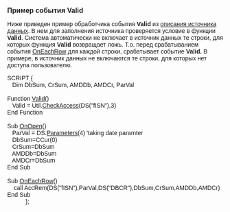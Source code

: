 ﻿<html>
<head>
<title>Valid Example for DataSource</title>
</head>

<body>

<p><font size="3" face="Arial"><strong>Пример события Valid</strong></font></p>

<p><font face="Arial">Ниже приведен пример обработчика события <strong>
Valid</strong> из <a
href="../Defs/Data.html">описания источника данных</a>. В нем для заполнения 
источника проверяется условие в функции <strong>Valid</strong>. Система 
автоматически не включает в источник данных те строки, для которых функция <strong>
Valid</strong> возвращает ложь. Т.о. перед срабатыванием события <a href="../ScriptProcs/OnEachRow.html">
OnEachRow</a>
для каждой строки, срабатывает событие <strong>Valid.</strong>
В примере, в источник данных не включаются те строки, для которых нет доступа 
пользователю.<br>
</font></p>

<p><font face="Arial">SCRIPT {<br>
&nbsp;&nbsp; Dim DbSum, CrSum, AMDDb, AMDCr, ParVal<br>
<br>
Function <a href="../ScriptProcs/Valid_Data.html">Valid</a>()<br>
&nbsp;&nbsp; Valid = Util.<a href="../Functions/Functions/AccessControl/CheckAccess.html">CheckAccess</a>(DS(&quot;fISN&quot;),3)<br>
End Function<br>
<br>
Sub <a href="../ScriptProcs/OnOpen.html">OnOpen</a>()<br>
&nbsp;&nbsp; ParVal = DS.<a href="../Functions/ASDATA/Parameters.html">Parameters</a>(4) 
&#39;taking date paramter<br>
&nbsp;&nbsp; DbSum=CCur(0)<br>
&nbsp;&nbsp; CrSum=DbSum<br>
&nbsp;&nbsp; AMDDb=DbSum<br>
&nbsp;&nbsp; AMDCr=DbSum<br>
End Sub<br>
<br>
Sub <a href="../ScriptProcs/OnEachRow.html">OnEachRow</a>()<br>
&nbsp;&nbsp;&nbsp; call 
AccRem(DS(&quot;fISN&quot;),ParVal,DS(&quot;DBCR&quot;),DbSum,CrSum,AMDDb,AMDCr)<br>
End Sub<br>
&nbsp;&nbsp;&nbsp;&nbsp;&nbsp;&nbsp;&nbsp;&nbsp;&nbsp;&nbsp; };</font></p>
</body>
</html>
